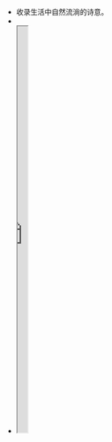 - 收录生活中自然流淌的诗意。
-
- <iframe src="https://httishere.gitee.io/notion/new/today-shici.html?mode=w" width="20"height="800"></iframe>
